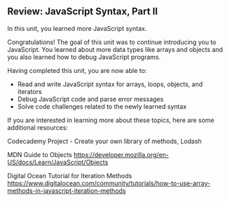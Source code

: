 ## Review: JavaScript Syntax, Part II

In this unit, you learned more JavaScript syntax.

Congratulations! The goal of this unit was to continue introducing you to JavaScript. You learned about more data types like arrays and objects and you also learned how to debug JavaScript programs.

Having completed this unit, you are now able to:

- Read and write JavaScript syntax for arrays, loops, objects, and iterators
- Debug JavaScript code and parse error messages
- Solve code challenges related to the newly learned syntax

If you are interested in learning more about these topics, here are some additional resources:

Codecademy Project - Create your own library of methods, Lodash

MDN Guide to Objects
https://developer.mozilla.org/en-US/docs/Learn/JavaScript/Objects

Digital Ocean Tutorial for Iteration Methods
https://www.digitalocean.com/community/tutorials/how-to-use-array-methods-in-javascript-iteration-methods
